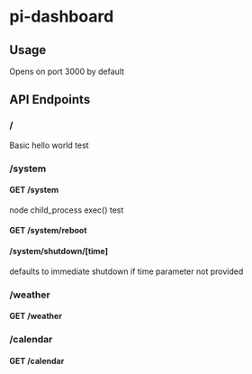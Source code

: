 # pi-dashboard

## Usage

Opens on port 3000 by default

## API Endpoints

### /

Basic hello world test

### /system

#### GET /system

node child_process exec() test

#### GET /system/reboot

#### /system/shutdown/[time]

defaults to immediate shutdown if time parameter not provided

### /weather

#### GET /weather

### /calendar

#### GET /calendar
